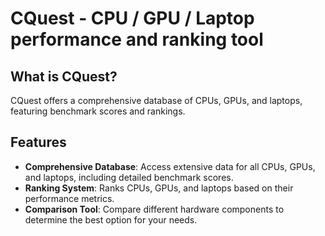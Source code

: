 # CQuest - CPU / GPU / Laptop performance and ranking tool

## What is CQuest?
CQuest offers a comprehensive database of CPUs, GPUs, and laptops, featuring benchmark scores and rankings.

## Features

- **Comprehensive Database**: Access extensive data for all CPUs, GPUs, and laptops, including detailed benchmark scores.
- **Ranking System**: Ranks CPUs, GPUs, and laptops based on their performance metrics.
- **Comparison Tool**: Compare different hardware components to determine the best option for your needs.

